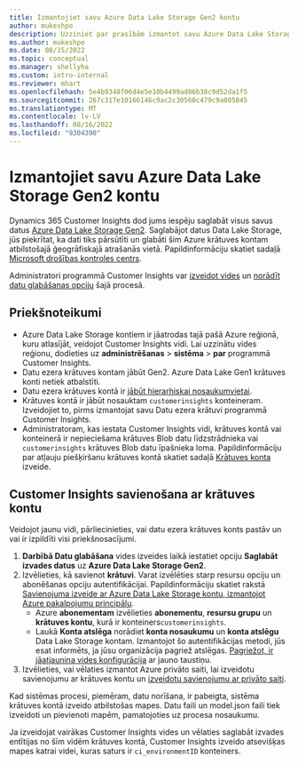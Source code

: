 ```yaml
---
title: Izmantojiet savu Azure Data Lake Storage Gen2 kontu
author: mukeshpo
description: Uzziniet par prasībām izmantot savu Azure Data Lake Storage kontu, lai glabātu Customer Insights datus.
ms.author: mukeshpo
ms.date: 08/15/2022
ms.topic: conceptual
ms.manager: shellyha
ms.custom: intro-internal
ms.reviewer: mhart
ms.openlocfilehash: 5e4b9348f06d4e5e10b4499ad86b38c9d52da1f5
ms.sourcegitcommit: 267c317e10166146c9ac2c30560c479c9a005845
ms.translationtype: MT
ms.contentlocale: lv-LV
ms.lasthandoff: 08/16/2022
ms.locfileid: "9304390"
---
```

# <a name="use-your-own-azure-data-lake-storage-gen2-account"></a>Izmantojiet savu Azure Data Lake Storage Gen2 kontu

Dynamics 365 Customer Insights dod jums iespēju saglabāt visus savus datus [Azure Data Lake Storage Gen2](/azure/storage/blobs/data-lake-storage-introduction). Saglabājot datus Data Lake Storage, jūs piekrītat, ka dati tiks pārsūtīti un glabāti šim Azure krātuves kontam atbilstošajā ģeogrāfiskajā atrašanās vietā. Papildinformāciju skatiet sadaļā [Microsoft drošības kontroles centrs](https://www.microsoft.com/trust-center).

Administratori programmā Customer Insights var [izveidot vides](create-environment.md) un [norādīt datu glabāšanas opciju](create-environment.md#step-2-configure-data-storage) šajā procesā.

## <a name="prerequisites"></a>Priekšnoteikumi

- Azure Data Lake Storage kontiem ir jāatrodas tajā pašā Azure reģionā, kuru atlasījāt, veidojot Customer Insights vidi. Lai uzzinātu vides reģionu, dodieties uz **administrēšanas** > **sistēma** > **par** programmā Customer Insights.
- Datu ezera krātuves kontam jābūt Gen2. Azure Data Lake Gen1 krātuves konti netiek atbalstīti.
- Datu ezera krātuves kontā ir [jābūt hierarhiskai nosaukumvietai](/azure/storage/blobs/data-lake-storage-namespace).
- Krātuves kontā ir jābūt nosauktam `customerinsights` konteineram. Izveidojiet to, pirms izmantojat savu Datu ezera krātuvi programmā Customer Insights.
- Administratoram, kas iestata Customer Insights vidi, krātuves kontā vai konteinerā ir nepieciešama krātuves Blob datu līdzstrādnieka vai `customerinsights` krātuves Blob datu īpašnieka loma. Papildinformāciju par atļauju piešķiršanu krātuves kontā skatiet sadaļā [Krātuves konta](/azure/storage/common/storage-account-create?toc=%2Fazure%2Fstorage%2Fblobs%2Ftoc.json&tabs=azure-portal) izveide.

## <a name="connect-customer-insights-with-your-storage-account"></a>Customer Insights savienošana ar krātuves kontu

Veidojot jaunu vidi, pārliecinieties, vai datu ezera krātuves konts pastāv un vai ir izpildīti visi priekšnosacījumi.

1. **Darbībā Datu glabāšana** vides izveides laikā iestatiet opciju **Saglabāt izvades datus** uz **Azure Data Lake Storage Gen2**.
1. Izvēlieties, kā savienot **krātuvi**. Varat izvēlēties starp resursu opciju un abonēšanas opciju autentifikācijai. Papildinformāciju skatiet rakstā [Savienojuma izveide ar Azure Data Lake Storage kontu, izmantojot Azure pakalpojumu principālu](connect-service-principal.md).
   - Azure **abonementam** izvēlieties **abonementu**, **resursu grupu** un **krātuves kontu**, kurā ir konteiners`customerinsights`.
   - Laukā **Konta atslēga** norādiet **konta nosaukumu** un **konta atslēgu** Data Lake Storage kontam. Izmantojot šo autentifikācijas metodi, jūs esat informēts, ja jūsu organizācija pagriež atslēgas. [Pagriežot, ir jāatjaunina vides konfigurācija](manage-environments.md#edit-an-existing-environment) ar jauno taustiņu.
1. Izvēlieties, vai vēlaties izmantot Azure privāto saiti, lai izveidotu savienojumu ar krātuves kontu un [izveidotu savienojumu ar privāto saiti](security-overview.md#set-up-an-azure-private-link).

Kad sistēmas procesi, piemēram, datu norīšana, ir pabeigta, sistēma krātuves kontā izveido atbilstošas mapes. Datu faili un model.json faili tiek izveidoti un pievienoti mapēm, pamatojoties uz procesa nosaukumu.

Ja izveidojat vairākas Customer Insights vides un vēlaties saglabāt izvades entītijas no šīm vidēm krātuves kontā, Customer Insights izveido atsevišķas mapes katrai videi, kuras saturs ir `ci_environmentID` konteiners.
